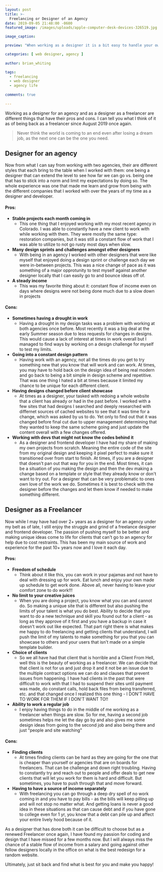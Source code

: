 ```yaml
---
layout: post
title: >-
  Freelancing or Designer of an Agency
date: 2019-09-05 21:48:00 -0600
featured_image: /images/uploads/apple-computer-desk-devices-326519.jpg

image_caption: 

preview: "When working as a designer it is a bit easy to handle your own time you work. But agency also works their best to give you some benefits to being in a stable agency."

categories: [ web designer, agency ]
  
author: brian_whiting

tags:
  - freelancing
  - web designer
  - agency life
  
comments: true
  
---
```


Working as a designer for an agency and as a designer as a freelancer are different things that have their pros and cons. I can tell you what I think of it as of being back as a freelancer since August 2019 once again.

> Never think the world is coming to an end even after losing a dream job, as the next one can be the one you need.

## Designer for an agency

Now from what I can say from working with two agencies, their are different styles that each bring to the table when I worked with them: one being a designer that can extend the level to see how far we can go vs. being one that has to stick into a norm and limit my expectations by doing so. The whole experience was one that made me learn and grow from being with the different companies that I worked with over the years of my time as a designer and developer.

#### Pros:

* **Stable projects each month coming in**
  * This one thing that I enjoyed working with my most recent agency in Colorado. I was able to constantly have a new client to work with while working with them. They were mostly the same type: restoration companies, but it was still a constant flow of work that I was able to utilize to not go rusty most days when slow.
* **Many design sprints and challenges amongst other designers**
  * With being in an agency I worked with other designers that were like myself that enjoyed doing a design sprint or challenge each day we were in-between projects. This was a nice change of pace as it was something of a major opprotunity to test myself against another designer locally that I can easily go to and bounce ideas off of.
* **A steady income**
  * This was my favorite thing about it: constant flow of income even on days where designs were not being done much due to a slow down in projects

#### Cons:

* **Sometimes having a drought in work**
  * Having a drought in my design tasks was a problem with working at both agencies once before. Most recently it was a big deal at the early Summer season due to less requests for changes in designs. This would cause a lack of interest at times in work overall but I managed to find ways by working on a design challenge for myself to test my limits.
* **Going into a constant design pattern**
  * Having work with an agency, not all the times do you get to try something new that you know that will work and can work. At times, you may have to hold back on the design idea of being real modern and go back to being a bit simple in design scheme and repetitive. That was one thing I hated a bit at times because it limited my chance to be unique for each different client.
* **Having designs changed before client showcase**
  * At times as a designer, your tasked with redoing a whole website that a client has already or had in the past before. I worked with a few sites that had designs I searched and deeply researched with differnet sources of cached websites to see that it was time for a change, which was asked by us to do. Yet only to find out that it was changed before final cut due to upper management determining that they wanted to keep the same scheme going and just update the content overall with a few changes offered.
* **Working with devs that might not know the codes behind it**
  * As a designer and frontend developer I have had my share of making my own projects from scratch. Meaning the entire code of the site from my original design and keeping it pixel perfect to make sure it transitioned over from start to finish. At times, if you are a designer that doesn't pan out that way for you in the end. Most times, it can be a situation of you making the design and then the dev making a change based on a template or style that they already know or don't want to try out. For a designer that can be very problematic to ones own love of the work we do. Sometimes it is best to check with the designer before the changes and let them know if needed to make something different.

## Designer as a Freelancer

Now while I may have had over 2+ years as a designer for an agency under my belt as of late, I still enjoy the struggle and grind of a freelance designer and frontend developer. The passion of pushing myself to be better and making unique ideas come to life for clients that can't go to an agency for help due to cost restraints. This has been my main source of work and experience for the past 10+ years now and I love it each day.

#### Pros:

* **Freedom of schedule**
  * Think about it like this, you can work in your pajamas and not have to deal with dressing up for work. Eat lunch and enjoy your own made up schedule to get work done. Above all, never having to leave your comfort zone to do work\!\!\!
* **No limit to your creative juices**
  * When you are doing a project, you know what you can and cannot do. So making a unique site that is different but also pushing the limits of your talent is what you do best. Ability to decide that you want to do a new technique and skill you found out for a client - as long as they approve of it first and you have a backup in case it doesn't work out like expected. That part right there is what makes me happy to do freelancing and getting clients that understand, I will push the limit of my talents to make something for you that you can showcase to others and your users that isn't made on a simple template builder.
* **Choice of clients**
  * So we all have had that client that is horrible and a Client From Hell, well this is the beauty of working as a freelancer. We can decide that that client is not for us and just drop it and it not be an issue due to the multiple contract options we can do and clauses that prevent issues from happening. I have had clients in the past that were difficult to work with that I had to suspend their sites until payment was made, do constant calls, hold back files from being transferred, etc. and that changed once I realized this one thing - I DON'T HAVE TO WORK FOR THEM IF I DON'T WANT TO\!\!
* **Ability to work a regular job**
  * I enjoy having things to do in the middle of me working as a freelancer when things are slow. So for me, having a second job sometimes helps me let the day go by and also gives me some design ideas from going to the second job and also being there and just "people and site watching"

#### Cons:

* **Finding clients**
  * At times finding clients can be hard as they are going for the one that is cheaper than yourself or agencies that are on boards for freelancers. That can be challenge and down right troubling. Having to constantly try and reach out to people and offer deals to get new clients that will let you work for them is hard and difficult. But sometimes, you have to push through that and move forward.
* **Having to have a source of income separately**
  * With freelancing you can go through a deep dry spell of no work coming in and you have to pay bills - as the bills will keep pilling up and will not stop no matter what. And getting loans is never a good idea in these situations as that can cause debt and if you have gone to college even for 1 yr, you know that a debt can pile up and affect your entire lively hood because of it.

As a designer that has done both it can be difficult to choose but as a renewed Freelancer once again, I have found my passion for coding and design that I have missed for a few months now. But I will always miss the chance of a stable flow of income from a salary and going against other fellow designers locally in the office on what is the best redesign for a random website.

Ultimately, just sit back and find what is best for you and make you happy\!